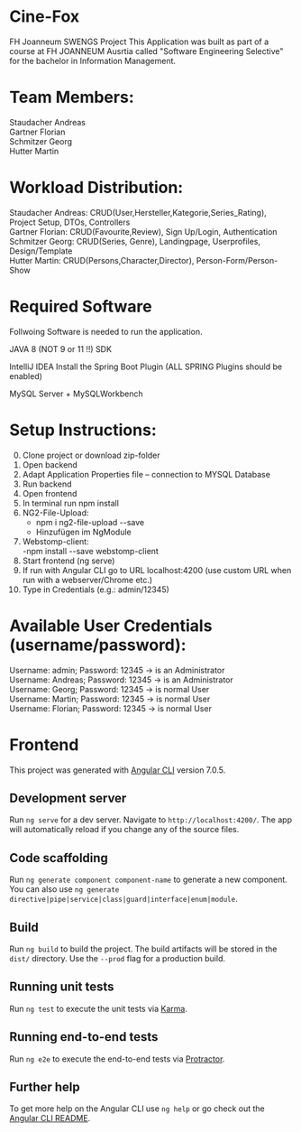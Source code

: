 # Cine-Fox
FH Joanneum SWENGS Project
This Application was built as part of a course at FH JOANNEUM Ausrtia called "Software Engineering Selective" for the bachelor in Information Management.


# Team Members:
Staudacher Andreas  
Gartner Florian  
Schmitzer Georg  
Hutter Martin  


# Workload Distribution:
Staudacher Andreas: CRUD(User,Hersteller,Kategorie,Series_Rating), Project Setup, DTOs, Controllers  
Gartner Florian: CRUD(Favourite,Review),  Sign Up/Login, Authentication   
Schmitzer Georg: CRUD(Series, Genre), Landingpage, Userprofiles, Design/Template  
Hutter Martin: CRUD(Persons,Character,Director), Person-Form/Person-Show   

# Required Software
Follwoing Software is needed to run the application.

JAVA 8 (NOT 9 or 11 !!) SDK

IntelliJ IDEA Install the Spring Boot Plugin  (ALL SPRING Plugins should be enabled)

MySQL Server + MySQLWorkbench



# Setup Instructions:
0. Clone project or download zip-folder   
1. Open backend   
2. Adapt Application Properties file – connection to MYSQL Database   
3. Run backend   
4. Open frontend  
5. In terminal run npm install  
6. NG2-File-Upload:  
	- npm i ng2-file-upload --save  
	- Hinzufügen im NgModule  
7. Webstomp-client:  
	-npm install --save webstomp-client  
8. Start frontend (ng serve)  
9. If run with Angular CLI go to URL localhost:4200 (use custom URL when run with a webserver/Chrome etc.)  
10. Type in Credentials (e.g.: admin/12345)   



# Available User Credentials (username/password):  
Username: admin; Password: 12345 -> is an Administrator  
Username: Andreas; Password: 12345 -> is an Administrator  
Username: Georg; Password: 12345 -> is normal User  
Username: Martin; Password: 12345 -> is normal User  
Username: Florian; Password: 12345 -> is normal User  



# Frontend

This project was generated with [Angular CLI](https://github.com/angular/angular-cli) version 7.0.5.

## Development server

Run `ng serve` for a dev server. Navigate to `http://localhost:4200/`. The app will automatically reload if you change any of the source files.

## Code scaffolding

Run `ng generate component component-name` to generate a new component. You can also use `ng generate directive|pipe|service|class|guard|interface|enum|module`.

## Build

Run `ng build` to build the project. The build artifacts will be stored in the `dist/` directory. Use the `--prod` flag for a production build.

## Running unit tests

Run `ng test` to execute the unit tests via [Karma](https://karma-runner.github.io).

## Running end-to-end tests

Run `ng e2e` to execute the end-to-end tests via [Protractor](http://www.protractortest.org/).

## Further help

To get more help on the Angular CLI use `ng help` or go check out the [Angular CLI README](https://github.com/angular/angular-cli/blob/master/README.md).


